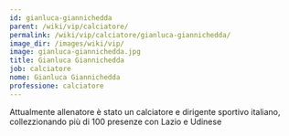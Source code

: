 ```yaml
---
id: gianluca-giannichedda
parent: /wiki/vip/calciatore/
permalink: /wiki/vip/calciatore/gianluca-giannichedda/
image_dir: /images/wiki/vip/
image: gianluca-giannichedda.jpg
title: Gianluca Giannichedda
job: calciatore
nome: Gianluca Giannichedda
professione: calciatore
---
```

Attualmente allenatore è stato un calciatore e dirigente sportivo italiano, collezzionando più di 100 presenze con Lazio e Udinese